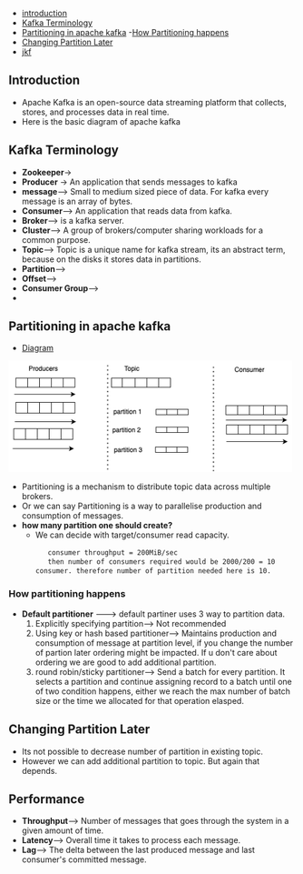 - [introduction](#introduction)
- [Kafka Terminology](#kafka-terminology)
- [Partitioning in apache kafka](#partitioning-in-apache-kafka)
   -[How Partitioning happens](#how-partitioning-happens)
- [Changing Partition Later](#changing-partition-later)
- [jkf](#kdfjd)

## Introduction
- Apache Kafka is an open-source data streaming platform that collects, stores, and processes data in real time.
- Here is the basic diagram of apache kafka


## Kafka Terminology
- **Zookeeper**->
- **Producer** -> An application that sends messages to kafka
- **message**--> Small to medium sized piece of data. For kafka every message is an array of bytes.
- **Consumer**--> An application that reads data from kafka.
- **Broker**--> is a kafka server.
- **Cluster**--> A group of brokers/computer sharing workloads for a common purpose.
- **Topic**--> Topic is a unique name for kafka stream, its an abstract term, because on the disks it stores data in partitions.
- **Partition**-->
- **Offset**-->
- **Consumer Group**-->
- 
## Partitioning in apache kafka
- [Diagram](/partition.png)
<img src="/partition.png" width="500"/>

- Partitioning is a mechanism to distribute topic data across multiple brokers.
- Or we can say Partitioning is a way to parallelise production and consumption of messages.
- **how many partition one should create?**
   - We can decide with target/consumer read capacity.
     ```if target read capacity = 2GiB/sec
        consumer throughput = 200MiB/sec
        then number of consumers required would be 2000/200 = 10 consumer. therefore number of partition needed here is 10.
     ```
### How partitioning happens
- **Default partitioner** ---> default partiner uses 3 way to partition data.
  1. Explicitly specifying partition--> Not recommended
  2. Using key or hash based partitioner--> Maintains production and consumption of message at partition level, if you change the number of partion later ordering might be impacted. If u don't care about ordering we are good to add additional partition.
  3.  round robin/sticky partitioner--> Send a batch for every partition. It selects a partition and continue assigning record to a batch until one of two condition happens, either we reach the max number of batch size or the time we allocated for that operation elasped.
## Changing Partition Later
- Its not possible to decrease number of partition in existing topic.
- However we can add additional partition to topic. But again that depends.
## Performance
- **Throughput**--> Number of messages that goes through the system in a given amount of time.
- **Latency**--> Overall time it takes to process each message.
- **Lag**--> The delta between the last produced message and last consumer's committed message.
